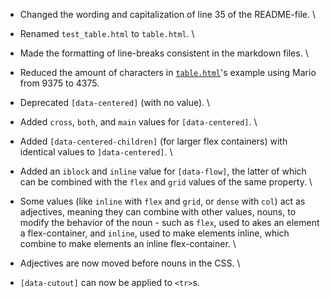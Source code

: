 - Changed the wording and capitalization of line 35 of the README-file.      \
- Renamed `test_table.html` to `table.html`.                                 \
- Made the formatting of line-breaks consistent in the markdown files.       \
- Reduced the amount of characters in
   [`table.html`](.examples/table.html)'s example using Mario from
   9375 to 4375.

- Deprecated `[data-centered]` (with no value).                              \
- Added `cross`, `both`, and `main` values for `[data-centered]`.            \
- Added `[data-centered-children]` (for larger flex containers) with
   identical values to `]data-centered]`.                                    \
- Added an `iblock` and `inline` value for `[data-flow]`, the latter of
   which can be combined with the `flex` and `grid` values of the same
   property.                                                                 \
- Some values (like `inline` with `flex` and `grid`, or `dense` with `col`)
   act as adjectives, meaning they can combine with other values, nouns, to
   modify the behavior of the noun - such as `flex`, used to akes an
   element a flex-container, and `inline`, used to make elements inline,
   which combine to make elements an inline flex-container.                  \
- Adjectives are now moved before nouns in the CSS.                          \
- `[data-cutout]` can now be applied to `<tr>`s.